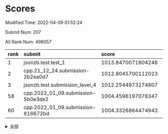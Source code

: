 # Scores

Modified Time: 2022-04-09 01:52:24

Submit Num: 207

All Rank Num: 498057

| rank |               submit               |       score        |       sigma        | pk_num |
| :--- | :--------------------------------- | :----------------- | :----------------- | :----- |
| 1    | jsonzb.test.test_1                 | 1013.8470071904248 | 0.8384947192941792 | 9624   |
| 2    | cpp.21_12_24.submission-2b2ea0d7   | 1012.8045700112023 | 0.7959849474246824 | 9627   |
| 3    | jsonzb.test.submission_level_4     | 1012.2544973274807 | 0.7835432732152887 | 9623   |
| 58   | cpp.2022_01_09.submission-5b0e3de2 | 1004.4596197078347 | 0.7221880597671277 | 9623   |
| 60   | cpp.2022_01_09.submission-816672bd | 1004.3326864474943 | 0.7271760727542715 | 9623   |


<details>
<summary>全部</summary>

| rank |                 submit                 |       score        |       sigma        | pk_num |
| :--- | :------------------------------------- | :----------------- | :----------------- | :----- |
| 1    | jsonzb.test.test_1                     | 1013.8470071904248 | 0.8384947192941792 | 9624   |
| 2    | cpp.21_12_24.submission-2b2ea0d7       | 1012.8045700112023 | 0.7959849474246824 | 9627   |
| 3    | jsonzb.test.submission_level_4         | 1012.2544973274807 | 0.7835432732152887 | 9623   |
| 4    | gobigger.level_3.submission_level_3_27 | 1011.916471319287  | 0.765790968961818  | 9625   |
| 5    | gobigger.level_3.submission_level_3_29 | 1011.3752682363379 | 0.773327050164786  | 9626   |
| 6    | gobigger.level_3.submission_level_3_46 | 1011.2570271679874 | 0.7743951546060617 | 9623   |
| 7    | gobigger.level_3.submission_level_3_36 | 1011.1940246862755 | 0.7844791266278072 | 9621   |
| 8    | gobigger.level_3.submission_level_3_41 | 1011.1023529698665 | 0.7512293965847376 | 9627   |
| 9    | gobigger.level_3.submission_level_3_47 | 1010.873207848987  | 0.7891101115636482 | 9625   |
| 10   | gobigger.level_3.submission_level_3_30 | 1010.8579044576984 | 0.7452501561767922 | 9630   |
| 11   | gobigger.level_3.submission_level_3_37 | 1010.6863535030388 | 0.7871544628019973 | 9628   |
| 12   | gobigger.level_3.submission_level_3_45 | 1010.5084931282914 | 0.7455872153171399 | 9622   |
| 13   | gobigger.level_3.submission_level_3_9  | 1010.3926158455822 | 0.7573386587812682 | 9624   |
| 14   | gobigger.level_3.submission_level_3_1  | 1010.2607571295118 | 0.7803128262677074 | 9627   |
| 15   | gobigger.level_3.submission_level_3_2  | 1010.2048336583222 | 0.7704827525933556 | 9621   |
| 16   | gobigger.level_3.submission_level_3_34 | 1010.1893212593983 | 0.7470169611975684 | 9626   |
| 17   | gobigger.level_3.submission_level_3_42 | 1010.1711729007577 | 0.7521088857924516 | 9627   |
| 18   | gobigger.level_3.submission_level_3_10 | 1010.1592232837196 | 0.7652376525659628 | 9628   |
| 19   | gobigger.level_3.submission_level_3_26 | 1010.1179223837148 | 0.7706759808577752 | 9627   |
| 20   | gobigger.level_3.submission_level_3_14 | 1010.0995276109702 | 0.7662657497778594 | 9621   |
| 21   | gobigger.level_3.submission_level_3_23 | 1010.0915698951216 | 0.7544019222007706 | 9621   |
| 22   | gobigger.level_3.submission_level_3_49 | 1010.0635421686594 | 0.7437418175474614 | 9630   |
| 23   | gobigger.level_3.submission_level_3_44 | 1010.0511535069247 | 0.7544811061146262 | 9627   |
| 24   | gobigger.level_3.submission_level_3_16 | 1010.0337628488421 | 0.7906174196137034 | 9625   |
| 25   | gobigger.level_3.submission_level_3_7  | 1009.9992610777845 | 0.7520938876838169 | 9626   |
| 26   | gobigger.level_3.submission_level_3_43 | 1009.9922243132546 | 0.7472092156455521 | 9625   |
| 27   | gobigger.level_3.submission_level_3_19 | 1009.9898327579601 | 0.762316980574221  | 9622   |
| 28   | gobigger.level_3.submission_level_3_15 | 1009.9319784983362 | 0.7662190557877103 | 9624   |
| 29   | gobigger.level_3.submission_level_3_25 | 1009.8341515769547 | 0.7601203981648315 | 9628   |
| 30   | gobigger.level_3.submission_level_3_35 | 1009.8105905594747 | 0.7519706364039388 | 9620   |
| 31   | gobigger.level_3.submission_level_3_8  | 1009.8090989408806 | 0.7529999244191533 | 9629   |
| 32   | gobigger.level_3.submission_level_3_11 | 1009.7973653052765 | 0.7530363484301921 | 9619   |
| 33   | gobigger.level_3.submission_level_3_28 | 1009.7778770674452 | 0.7579460513099905 | 9621   |
| 34   | gobigger.level_3.submission_level_3_5  | 1009.7122756768526 | 0.7726726364030432 | 9622   |
| 35   | gobigger.level_3.submission_level_3_12 | 1009.701033390335  | 0.7761718692765402 | 9620   |
| 36   | gobigger.level_3.submission_level_3_17 | 1009.6325878203576 | 0.7482123684369936 | 9623   |
| 37   | gobigger.level_3.submission_level_3_3  | 1009.5891069684823 | 0.7444365163309365 | 9630   |
| 38   | gobigger.level_3.submission_level_3_39 | 1009.4552730811688 | 0.7657365779752782 | 9628   |
| 39   | gobigger.level_3.submission_level_3_6  | 1009.3596777902897 | 0.7537709004672521 | 9627   |
| 40   | gobigger.level_3.submission_level_3_22 | 1009.3018640665972 | 0.7406106940166648 | 9620   |
| 41   | gobigger.level_3.submission_level_3_40 | 1009.2959406407703 | 0.7754971294952204 | 9625   |
| 42   | gobigger.level_3.submission_level_3_13 | 1009.2460442485349 | 0.7524959632327597 | 9627   |
| 43   | gobigger.level_3.submission_level_3_20 | 1009.2254879231851 | 0.7334949935603977 | 9620   |
| 44   | gobigger.level_3.submission_level_3_18 | 1009.1539590869703 | 0.7612051487335435 | 9622   |
| 45   | gobigger.level_3.submission_level_3_33 | 1009.145841004435  | 0.7614659021133375 | 9620   |
| 46   | gobigger.level_3.submission_level_3_24 | 1009.0836991642706 | 0.7433444861879559 | 9626   |
| 47   | gobigger.level_3.submission_level_3_38 | 1009.0570877102436 | 0.763106944758109  | 9624   |
| 48   | gobigger.level_3.submission_level_3_21 | 1008.8985490456955 | 0.7262306069642906 | 9625   |
| 49   | gobigger.level_3.submission_level_3_48 | 1008.8903760088523 | 0.726682253257781  | 9623   |
| 50   | gobigger.level_3.submission_level_3_32 | 1008.8830177854733 | 0.7301797727941708 | 9628   |
| 51   | gobigger.level_3.submission_level_3_4  | 1008.4623280192029 | 0.7503510647827404 | 9624   |
| 52   | gobigger.level_3.submission_level_3_0  | 1008.3994210662506 | 0.7373185854911214 | 9623   |
| 53   | gobigger.level_3.submission_level_3_31 | 1008.022518380112  | 0.7575938889940785 | 9630   |
| 54   | gobigger.level_1.submission_level_1_47 | 1004.6577909403405 | 0.7316512657531321 | 9625   |
| 55   | gobigger.level_1.submission_level_1_22 | 1004.5502557869542 | 0.7223385599685712 | 9623   |
| 56   | gobigger.level_1.submission_level_1_17 | 1004.5281032281764 | 0.716358098944784  | 9624   |
| 57   | gobigger.level_1.submission_level_1_45 | 1004.523646084485  | 0.7156507296114958 | 9622   |
| 58   | cpp.2022_01_09.submission-5b0e3de2     | 1004.4596197078347 | 0.7221880597671277 | 9623   |
| 59   | gobigger.level_1.submission_level_1_31 | 1004.45941991732   | 0.7228488811457658 | 9625   |
| 60   | cpp.2022_01_09.submission-816672bd     | 1004.3326864474943 | 0.7271760727542715 | 9623   |
| 61   | gobigger.level_1.submission_level_1_19 | 1004.3120586687855 | 0.7120764842225831 | 9629   |
| 62   | gobigger.level_1.submission_level_1_38 | 1004.0971062105086 | 0.7129490399885372 | 9622   |
| 63   | gobigger.level_1.submission_level_1_0  | 1004.008426669578  | 0.7177656599285769 | 9627   |
| 64   | gobigger.level_1.submission_level_1_28 | 1003.9666155137734 | 0.7258619373203891 | 9626   |
| 65   | gobigger.level_1.submission_level_1_32 | 1003.9441618207426 | 0.7230983157197316 | 9621   |
| 66   | gobigger.level_1.submission_level_1_37 | 1003.8620699616458 | 0.7155237246719994 | 9629   |
| 67   | gobigger.level_1.submission_level_1_23 | 1003.7810886975822 | 0.7203249948962489 | 9625   |
| 68   | gobigger.level_1.submission_level_1_34 | 1003.7396816759652 | 0.7009950209225746 | 9626   |
| 69   | gobigger.level_1.submission_level_1_46 | 1003.7305388564188 | 0.7151554099480473 | 9629   |
| 70   | gobigger.level_1.submission_level_1_49 | 1003.6133636111352 | 0.7198887635121628 | 9613   |
| 71   | gobigger.level_1.submission_level_1_2  | 1003.6122296395855 | 0.7375702450568736 | 9624   |
| 72   | gobigger.level_1.submission_level_1_4  | 1003.5984905014648 | 0.7133908155839775 | 9621   |
| 73   | gobigger.level_1.submission_level_1_7  | 1003.5967170155316 | 0.7148207468433977 | 9622   |
| 74   | gobigger.level_1.submission_level_1_29 | 1003.5960065498617 | 0.7207522150765564 | 9621   |
| 75   | gobigger.level_1.submission_level_1_35 | 1003.5498523979212 | 0.7179712938870141 | 9627   |
| 76   | gobigger.level_1.submission_level_1_10 | 1003.5195851236591 | 0.7093857172354555 | 9624   |
| 77   | gobigger.level_1.submission_level_1_41 | 1003.500321341433  | 0.720960850317903  | 9624   |
| 78   | gobigger.level_1.submission_level_1_11 | 1003.4532275607428 | 0.719561382782527  | 9622   |
| 79   | gobigger.level_1.submission_level_1_48 | 1003.3607228680033 | 0.7243630504936185 | 9625   |
| 80   | gobigger.level_1.submission_level_1_30 | 1003.3414642855611 | 0.7180270839951907 | 9626   |
| 81   | gobigger.level_1.submission_level_1_8  | 1003.3181961012283 | 0.7144010298763316 | 9621   |
| 82   | gobigger.level_1.submission_level_1_40 | 1003.2767190286963 | 0.7242596839193098 | 9623   |
| 83   | gobigger.level_1.submission_level_1_20 | 1003.2347298940081 | 0.7304692402692149 | 9624   |
| 84   | gobigger.level_1.submission_level_1_39 | 1003.2338081611086 | 0.7097357172019131 | 9626   |
| 85   | gobigger.level_1.submission_level_1_26 | 1003.1974438646373 | 0.7021770987145319 | 9627   |
| 86   | gobigger.level_1.submission_level_1_12 | 1003.0959781307533 | 0.7152756944136096 | 9626   |
| 87   | gobigger.level_1.submission_level_1_42 | 1002.9976306910552 | 0.7119151283895209 | 9622   |
| 88   | gobigger.level_1.submission_level_1_16 | 1002.9304884560777 | 0.7102934347918091 | 9626   |
| 89   | gobigger.level_1.submission_level_1_36 | 1002.8695377531674 | 0.7123752331866535 | 9624   |
| 90   | gobigger.level_1.submission_level_1_15 | 1002.8690394212633 | 0.7134554425195937 | 9623   |
| 91   | gobigger.level_1.submission_level_1_1  | 1002.8515966307253 | 0.7084826159413972 | 9626   |
| 92   | gobigger.level_1.submission_level_1_25 | 1002.8243233904706 | 0.7088374593865479 | 9622   |
| 93   | gobigger.level_1.submission_level_1_44 | 1002.8222328547644 | 0.7132274329898501 | 9624   |
| 94   | gobigger.level_1.submission_level_1_14 | 1002.7778124453267 | 0.7126735790854279 | 9623   |
| 95   | gobigger.level_1.submission_level_1_6  | 1002.7603891811935 | 0.7097410136980612 | 9624   |
| 96   | gobigger.level_1.submission_level_1_9  | 1002.7564156688773 | 0.7111027459961831 | 9619   |
| 97   | gobigger.level_1.submission_level_1_27 | 1002.6401018999311 | 0.7198113522374556 | 9624   |
| 98   | gobigger.level_1.submission_level_1_33 | 1002.5494283067126 | 0.7094245326971921 | 9622   |
| 99   | gobigger.level_1.submission_level_1_21 | 1002.5133465748154 | 0.7147882688578808 | 9625   |
| 100  | gobigger.level_1.submission_level_1_43 | 1002.319550719832  | 0.707232841687076  | 9623   |
| 101  | gobigger.level_1.submission_level_1_3  | 1002.2668476612878 | 0.7065452899779936 | 9623   |
| 102  | gobigger.level_1.submission_level_1_18 | 1002.2437547889137 | 0.7110099379696635 | 9617   |
| 103  | gobigger.level_1.submission_level_1_5  | 1001.7520526602112 | 0.7121197083291956 | 9627   |
| 104  | gobigger.level_1.submission_level_1_13 | 1001.6851754847778 | 0.7108673291768486 | 9620   |
| 105  | gobigger.level_1.submission_level_1_24 | 1001.6378404330591 | 0.7162551681223518 | 9620   |
| 106  | gobigger.random.submission_random_17   | 997.4035168592836  | 0.7098830766912951 | 9626   |
| 107  | gobigger.random.submission_random_35   | 997.041457009724   | 0.7085433837076978 | 9624   |
| 108  | gobigger.random.submission_random_3    | 997.0310698943682  | 0.7124440732538835 | 9625   |
| 109  | gobigger.random.submission_random_4    | 996.9658002550921  | 0.7030436383419693 | 9626   |
| 110  | gobigger.random.submission_random_26   | 996.9053845682805  | 0.6943279116925783 | 9627   |
| 111  | gobigger.random.submission_random_32   | 996.9006832120137  | 0.7022285913362609 | 9626   |
| 112  | gobigger.random.submission_random_47   | 996.8897257784721  | 0.7066131241290394 | 9623   |
| 113  | gobigger.random.submission_random_1    | 996.8834669796311  | 0.6978032075681834 | 9629   |
| 114  | gobigger.random.submission_random_34   | 996.6701692153546  | 0.695231671262766  | 9631   |
| 115  | gobigger.random.submission_random_46   | 996.6290083401033  | 0.7079164490723258 | 9624   |
| 116  | gobigger.random.submission_random_42   | 996.5980319477919  | 0.709770913119051  | 9625   |
| 117  | gobigger.random.submission_random_43   | 996.586259841408   | 0.7102158629384772 | 9621   |
| 118  | gobigger.random.submission_random_31   | 996.5862294817784  | 0.7228546560260102 | 9628   |
| 119  | gobigger.random.submission_random_13   | 996.5510719824885  | 0.7095808194007188 | 9624   |
| 120  | gobigger.random.submission_random_25   | 996.5447585976825  | 0.7159273557000391 | 9624   |
| 121  | gobigger.random.submission_random_10   | 996.5385887288066  | 0.7094432047018033 | 9626   |
| 122  | gobigger.random.submission_random_41   | 996.5059396641745  | 0.7067214464700796 | 9626   |
| 123  | gobigger.random.submission_random_22   | 996.4302418479552  | 0.7129405324888541 | 9626   |
| 124  | gobigger.random.submission_random_14   | 996.4157487459356  | 0.7121948900952078 | 9619   |
| 125  | gobigger.random.submission_random_39   | 996.399733502505   | 0.7258084993083485 | 9620   |
| 126  | gobigger.random.submission_random_49   | 996.3879088375467  | 0.7179051060271607 | 9620   |
| 127  | gobigger.random.submission_random_37   | 996.3782599390673  | 0.7176543619238962 | 9628   |
| 128  | gobigger.random.submission_random_29   | 996.3149420439887  | 0.702810173476534  | 9623   |
| 129  | gobigger.random.submission_random_30   | 996.3063205238977  | 0.724324813889945  | 9627   |
| 130  | gobigger.random.submission_random_23   | 996.1869736797734  | 0.7015108296209318 | 9625   |
| 131  | gobigger.random.submission_random_28   | 996.1367040888148  | 0.7084625264519491 | 9627   |
| 132  | gobigger.random.submission_random_11   | 996.1324802562233  | 0.716413680674419  | 9624   |
| 133  | gobigger.random.submission_random_48   | 996.0697770750293  | 0.7053350304516427 | 9627   |
| 134  | gobigger.random.submission_random_44   | 996.0204695413784  | 0.7106129981170612 | 9622   |
| 135  | gobigger.random.submission_random_36   | 995.9745368126997  | 0.700505030226942  | 9624   |
| 136  | gobigger.random.submission_random_8    | 995.9636632695707  | 0.7179880105184862 | 9621   |
| 137  | gobigger.random.submission_random_9    | 995.9479165669293  | 0.7297498281454191 | 9621   |
| 138  | gobigger.random.submission_random_40   | 995.9295790193617  | 0.7118112338432457 | 9620   |
| 139  | gobigger.random.submission_random_6    | 995.809688581926   | 0.7025563308125282 | 9626   |
| 140  | gobigger.random.submission_random_2    | 995.7498724329168  | 0.7034714499427652 | 9621   |
| 141  | gobigger.random.submission_random_5    | 995.7495765522757  | 0.7044089514224945 | 9624   |
| 142  | gobigger.random.submission_random_19   | 995.7196044333333  | 0.7073114572135775 | 9625   |
| 143  | gobigger.random.submission_random_15   | 995.6229288564903  | 0.7062944297838207 | 9623   |
| 144  | gobigger.random.submission_random_24   | 995.6070069103653  | 0.7077863372573503 | 9623   |
| 145  | gobigger.random.submission_random_0    | 995.5912901201496  | 0.714600968825288  | 9627   |
| 146  | gobigger.random.submission_random_27   | 995.5603934300018  | 0.7023343672479091 | 9624   |
| 147  | gobigger.random.submission_random_16   | 995.5377086494374  | 0.6975336873011576 | 9626   |
| 148  | gobigger.random.submission_random_18   | 995.4164520420148  | 0.7090093270966519 | 9625   |
| 149  | gobigger.random.submission_random_20   | 995.3975681329011  | 0.7204326186861568 | 9623   |
| 150  | gobigger.random.submission_random_7    | 995.3371808012591  | 0.7124964051942086 | 9625   |
| 151  | gobigger.random.submission_random_38   | 995.3111135989185  | 0.7156204548584371 | 9627   |
| 152  | gobigger.random.submission_random_12   | 995.1473516667938  | 0.7197469053888237 | 9620   |
| 153  | gobigger.random.submission_random_21   | 994.8878123124007  | 0.7264790540619934 | 9630   |
| 154  | gobigger.random.submission_random_45   | 994.6926893598825  | 0.7173248407962559 | 9626   |
| 155  | gobigger.level_2.submission_level_2_3  | 994.6823074977995  | 0.7281181804469536 | 9625   |
| 156  | gobigger.random.submission_random_33   | 994.5175231423616  | 0.7095730548425421 | 9627   |
| 157  | gobigger.level_2.submission_level_2_16 | 994.4297319821179  | 0.7236341678918963 | 9621   |
| 158  | gobigger.level_2.submission_level_2_18 | 993.6516462290879  | 0.7403869351700163 | 9622   |
| 159  | gobigger.level_2.submission_level_2_39 | 993.5961764677102  | 0.7409828453072483 | 9624   |
| 160  | gobigger.level_2.submission_level_2_20 | 993.4496415286782  | 0.7275013347804609 | 9628   |
| 161  | gobigger.level_2.submission_level_2_44 | 993.4107059276579  | 0.7319438711012789 | 9625   |
| 162  | gobigger.level_2.submission_level_2_9  | 993.2860261008005  | 0.7333725453901223 | 9621   |
| 163  | gobigger.level_2.submission_level_2_4  | 993.2849192545428  | 0.7312602669767202 | 9624   |
| 164  | gobigger.level_2.submission_level_2_31 | 993.2244483002746  | 0.7529115327394155 | 9624   |
| 165  | gobigger.level_2.submission_level_2_24 | 993.1888095139506  | 0.7360116273376253 | 9624   |
| 166  | gobigger.level_2.submission_level_2_19 | 993.1537874108895  | 0.7341415771057233 | 9622   |
| 167  | gobigger.level_2.submission_level_2_7  | 993.1472692425509  | 0.734879146690766  | 9622   |
| 168  | gobigger.level_2.submission_level_2_0  | 993.109342802988   | 0.7380434785434494 | 9617   |
| 169  | gobigger.level_2.submission_level_2_12 | 993.0146788527603  | 0.7439827033192836 | 9625   |
| 170  | gobigger.level_2.submission_level_2_25 | 992.8001459553377  | 0.731267895438269  | 9629   |
| 171  | gobigger.level_2.submission_level_2_33 | 992.6198283473185  | 0.7255020149868413 | 9626   |
| 172  | gobigger.level_2.submission_level_2_17 | 992.5986589087973  | 0.7462925592074936 | 9619   |
| 173  | gobigger.level_2.submission_level_2_48 | 992.502254165569   | 0.749616127466499  | 9620   |
| 174  | gobigger.level_2.submission_level_2_42 | 992.4727025682428  | 0.7432414922622106 | 9623   |
| 175  | gobigger.level_2.submission_level_2_29 | 992.3789754768555  | 0.7428470654259854 | 9619   |
| 176  | gobigger.level_2.submission_level_2_41 | 992.3718931457539  | 0.7427901285814899 | 9628   |
| 177  | gobigger.level_2.submission_level_2_45 | 992.2804559019236  | 0.7490564656554963 | 9628   |
| 178  | gobigger.level_2.submission_level_2_47 | 992.2718765786022  | 0.7366815398575908 | 9629   |
| 179  | gobigger.level_2.submission_level_2_23 | 992.2643993337672  | 0.7510672498784848 | 9626   |
| 180  | gobigger.level_2.submission_level_2_21 | 992.2448633961641  | 0.7372485351690633 | 9624   |
| 181  | gobigger.level_2.submission_level_2_10 | 992.1996191898497  | 0.7509946842029235 | 9628   |
| 182  | gobigger.level_2.submission_level_2_1  | 992.1636907056053  | 0.728605294507832  | 9623   |
| 183  | gobigger.level_2.submission_level_2_6  | 992.0469446521528  | 0.7482368563138984 | 9622   |
| 184  | gobigger.level_2.submission_level_2_27 | 992.0214518871543  | 0.7463577302155712 | 9624   |
| 185  | gobigger.level_2.submission_level_2_22 | 991.9032635977046  | 0.7602658310875785 | 9621   |
| 186  | gobigger.level_2.submission_level_2_32 | 991.8941710890805  | 0.7523377218319232 | 9626   |
| 187  | gobigger.level_2.submission_level_2_15 | 991.8700609796197  | 0.7523687750814734 | 9625   |
| 188  | gobigger.level_2.submission_level_2_36 | 991.824509291933   | 0.7382771517532701 | 9618   |
| 189  | gobigger.level_2.submission_level_2_5  | 991.7883937985137  | 0.7493649033676817 | 9628   |
| 190  | gobigger.level_2.submission_level_2_34 | 991.6935583058288  | 0.7439508735541072 | 9623   |
| 191  | gobigger.level_2.submission_level_2_40 | 991.5184944916656  | 0.7727845350103207 | 9628   |
| 192  | gobigger.level_2.submission_level_2_26 | 991.5145627044899  | 0.7468358261426823 | 9626   |
| 193  | gobigger.level_2.submission_level_2_8  | 991.3536051792012  | 0.7421230008274589 | 9623   |
| 194  | gobigger.level_2.submission_level_2_11 | 991.3048435223112  | 0.7522298088002501 | 9625   |
| 195  | gobigger.level_2.submission_level_2_30 | 991.2839871224572  | 0.7578662044189078 | 9626   |
| 196  | gobigger.level_2.submission_level_2_13 | 991.2689259880035  | 0.7394911106496395 | 9621   |
| 197  | gobigger.level_2.submission_level_2_43 | 991.2419250560397  | 0.7536598142759681 | 9626   |
| 198  | gobigger.level_2.submission_level_2_37 | 991.2298653552875  | 0.7566357167565876 | 9624   |
| 199  | gobigger.level_2.submission_level_2_2  | 991.1844984028494  | 0.7507679371082765 | 9622   |
| 200  | gobigger.level_2.submission_level_2_35 | 990.9912760799571  | 0.7652348247515883 | 9626   |
| 201  | gobigger.level_2.submission_level_2_49 | 990.9322850049502  | 0.7501882502596904 | 9625   |
| 202  | gobigger.level_2.submission_level_2_38 | 990.9109115304151  | 0.7673295730459734 | 9627   |
| 203  | gobigger.level_2.submission_level_2_14 | 990.8900591474592  | 0.7524291596623173 | 9629   |
| 204  | gobigger.level_2.submission_level_2_28 | 990.8314771278134  | 0.7663715489838091 | 9623   |
| 205  | gobigger.level_2.submission_level_2_46 | 990.4455680245135  | 0.7593993099449124 | 9623   |
| 206  | gobigger.none.submission_none_0        | 976.3409067418976  | 1.4127460944404058 | 9627   |
| 207  | gobigger.none.submission_none_1        | 976.0577768166031  | 1.4278843597048558 | 9631   |

</details>
